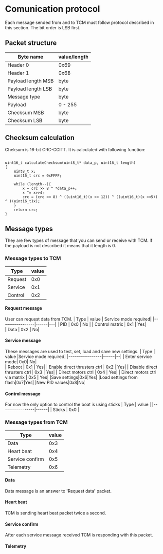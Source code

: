 

# Comunication protocol
Each message sended from and to TCM must follow protocol described in this section.
The bit order is LSB first.

## Packet structure


| Byte name        | value/length |
|-----------------|------|
| Header 0        | 0x69   |   
| Header 1        | 0x68   |   
| Payload length MSB |  byte  |  
| Payload length LSB |   byte |
|Message type      | byte|
| Payload|0 - 255|
|Checksum MSB|byte|
|Checksum LSB|byte|

## Checksum calculation


Cheksum is 16-bit CRC-CCITT. It is calculated with following function:
```

uint16_t calculateChecksum(uint8_t* data_p, uint16_t length)
{
    uint8_t x;
    uint16_t crc = 0xFFFF;

    while (length--){
        x = crc >> 8 ^ *data_p++;
        x ^= x>>4;
        crc = (crc << 8) ^ ((uint16_t)(x << 12)) ^ ((uint16_t)(x <<5)) ^ ((uint16_t)x);
    }
    return crc;
}
```

## Message types

They are few types of message that you can send or receive with TCM. If the payload is not described it means that it length is 0.

### Message types to TCM

| Type       | value |
|-----------------|------|
| Request   | 0x0   |   
| Service   | 0x1   |   
| Control    |  0x2  |  

#### Request message
User can request data from TCM. 
| Type       | value | Service mode required|
|-----------------|------|---|
| PID   | 0x0   | No |
| Control matrix   | 0x1   | Yes|   
| Data    |  0x2  | No| 

#### Service message
These messages are used to test, set, load and save new settings.
| Type       | value |Service mode required|
|-----------------|------|--|
| Enter service mode| 0x0|  No|   
| Reboot   | 0x1   |   Yes|
| Enable direct thrusters ctrl   |  0x2  |  Yes|
| Disable direct thrusters ctrl   |  0x3  |   Yes|
| Direct motors ctrl    |  0x4  |  Yes|
| Direct motors ctrl via matrix    |  0x5  |  Yes|
|Save settings|0x6|Yes|
|Load settings from flash|0x7|Yes|
|New PID values|0x8|No|

#### Control message

For now the only option to control the boat is using sticks
| Type       | value |
|-----------------|------|
| Sticks   | 0x0   | 


### Message types from TCM

| Type       | value |
|-----------------|------|
| Data              |  0x3  |   
| Heart beat        |  0x4  |  
| Service confirm   |  0x5  |  
| Telemetry        |  0x6  | 

#### Data 
Data message is an answer to 'Request data' packet.

#### Heart beat 
TCM is sending heart beat packet twice a second.

#### Service confirm
After each service message received TCM is responding with this packet.

#### Telemetry






